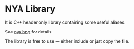 # NYA Library

It is C++ header only library containing some useful aliases.

See [nya.hpp](src/nya.hpp) for details.

The library is free to use — either include or just copy the file.
